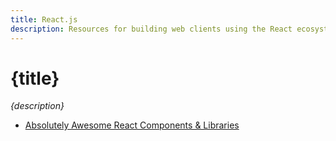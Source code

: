 ```yaml
---
title: React.js
description: Resources for building web clients using the React ecosystem
---
```


# {title}

*{description}*

- [Absolutely Awesome React Components & Libraries](https://github.com/brillout/awesome-react-components)

